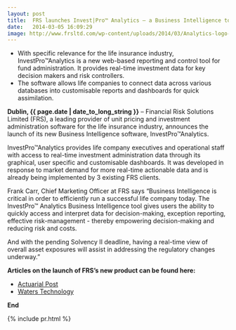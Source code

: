```yaml
---
layout: post
title:  FRS launches Invest|Pro™ Analytics – a Business Intelligence tool for Life Insurers
date:   2014-03-05 16:09:29
image: http://www.frsltd.com/wp-content/uploads/2014/03/Analytics-logo-2.jpg
---
```


* With specific relevance for the life insurance industry, InvestPro™Analytics is a new web-based reporting and control tool for fund administration. It provides real-time investment data for key decision makers and risk controllers.
* The software allows life companies to connect data across various databases into customisable reports and dashboards for quick assimilation.

**Dublin, {{ page.date | date_to_long_string }}** – Financial Risk Solutions Limited (FRS), a leading provider of unit pricing and investment administration software for the life insurance industry, announces the launch of its new Business Intelligence software, InvestPro™Analytics.

InvestPro™Analytics provides life company executives and operational staff with access to real-time investment administration data through its graphical, user specific and customisable dashboards. It was developed in response to market demand for more real-time actionable data and is already being implemented by 3 existing FRS clients.

Frank Carr, Chief Marketing Officer at FRS says “Business Intelligence is critical in order to efficiently run a successful life company today.  The InvestPro™ Analytics Business Intelligence tool gives users the ability to quickly access and interpret data for decision-making, exception reporting, effective risk-management  - thereby empowering decision-making and reducing risk and costs.

And with the pending Solvency II deadline, having a real-time view of overall asset exposures will assist in addressing the regulatory changes underway.”

__Articles on the launch of FRS’s new product can be found here:__

* [Actuarial Post](http://www.actuarialpost.co.uk/news/frs-launch-invest%7Cpro-analytics-5996.htm)
* [Waters Technology](http://www.waterstechnology.com/buy-side-technology/news/2332370/frs-launches-analytical-tool-for-life-insurer)

__End__



{% include pr.html %}
